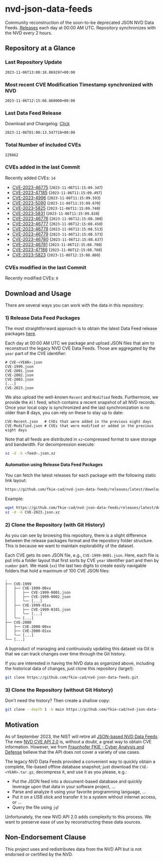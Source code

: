 # nvd-json-data-feeds

Community reconstruction of the soon-to-be deprecated JSON NVD Data Feeds. 
[Releases](https://github.com/fkie-cad/nvd-json-data-feeds/releases/latest) each day at 00:00 AM UTC.
Repository synchronizes with the NVD every 2 hours.

## Repository at a Glance

### Last Repository Update

```plain
2023-11-06T13:00:18.869297+00:00
```

### Most recent CVE Modification Timestamp synchronized with NVD

```plain
2023-11-06T12:15:08.860000+00:00
```

### Last Data Feed Release

Download and Changelog: [Click](https://github.com/fkie-cad/nvd-json-data-feeds/releases/latest)

```plain
2023-11-06T01:00:13.547710+00:00
```

### Total Number of included CVEs

```plain
229862
```

### CVEs added in the last Commit

Recently added CVEs: `14`

* [CVE-2023-46775](CVE-2023/CVE-2023-467xx/CVE-2023-46775.json) (`2023-11-06T11:15:09.347`)
* [CVE-2023-47185](CVE-2023/CVE-2023-471xx/CVE-2023-47185.json) (`2023-11-06T11:15:09.497`)
* [CVE-2023-4996](CVE-2023/CVE-2023-49xx/CVE-2023-4996.json) (`2023-11-06T11:15:09.593`)
* [CVE-2023-5090](CVE-2023/CVE-2023-50xx/CVE-2023-5090.json) (`2023-11-06T11:15:09.670`)
* [CVE-2023-5825](CVE-2023/CVE-2023-58xx/CVE-2023-5825.json) (`2023-11-06T11:15:09.740`)
* [CVE-2023-5831](CVE-2023/CVE-2023-58xx/CVE-2023-5831.json) (`2023-11-06T11:15:09.810`)
* [CVE-2023-46776](CVE-2023/CVE-2023-467xx/CVE-2023-46776.json) (`2023-11-06T12:15:08.380`)
* [CVE-2023-46777](CVE-2023/CVE-2023-467xx/CVE-2023-46777.json) (`2023-11-06T12:15:08.450`)
* [CVE-2023-46778](CVE-2023/CVE-2023-467xx/CVE-2023-46778.json) (`2023-11-06T12:15:08.513`)
* [CVE-2023-46779](CVE-2023/CVE-2023-467xx/CVE-2023-46779.json) (`2023-11-06T12:15:08.573`)
* [CVE-2023-46780](CVE-2023/CVE-2023-467xx/CVE-2023-46780.json) (`2023-11-06T12:15:08.637`)
* [CVE-2023-46781](CVE-2023/CVE-2023-467xx/CVE-2023-46781.json) (`2023-11-06T12:15:08.700`)
* [CVE-2023-47186](CVE-2023/CVE-2023-471xx/CVE-2023-47186.json) (`2023-11-06T12:15:08.760`)
* [CVE-2023-5823](CVE-2023/CVE-2023-58xx/CVE-2023-5823.json) (`2023-11-06T12:15:08.860`)


### CVEs modified in the last Commit

Recently modified CVEs: `0`



## Download and Usage

There are several ways you can work with the data in this repository:

### 1) Release Data Feed Packages

The most straightforward approach is to obtain the latest Data Feed release packages [here](https://github.com/fkie-cad/nvd-json-data-feeds/releases/latest).

Each day at 00:00 AM UTC we package and upload JSON files that aim to reconstruct the legacy NVD CVE Data Feeds.
Those are aggregated by the `year` part of the CVE identifier:

```
# CVE-<YEAR>.json
CVE-1999.json
CVE-2001.json
CVE-2002.json
CVE-2003.json
[...]
CVE-2023.json
```

We also upload the well-known `Recent` and `Modified` feeds.
Furthermore, we provide the `All` feed, which contains a recent snapshot of all NVD records.
Once your local copy is synchronized and the last synchronization is no older than 8 days, you can rely on these to stay up to date:

```plain
CVE-Recent.json   # CVEs that were added in the previous eight days
CVE-Modified.json # CVEs that were modified or added in the previous eight days
```

Note that all feeds are distributed in `xz`-compressed format to save storage and bandwidth.
For decompression execute:

```sh
xz -d -k <feed>.json.xz
```


#### Automation using Release Data Feed Packages

You can fetch the latest releases for each package with the following static link layout:

```sh
https://github.com/fkie-cad/nvd-json-data-feeds/releases/latest/download/CVE-<YEAR>.json.xz
```

Example:

```sh
wget https://github.com/fkie-cad/nvd-json-data-feeds/releases/latest/download/CVE-2023.json.xz
xz -d -k CVE-2023.json.xz
```

### 2) Clone the Repository (with Git History)

As you can see by browsing this repository, there is a slight difference between the release packages format and the repository folder structure.
This is because we want to maintain explorability of the dataset.

Each CVE gets its own JSON file, e.g., `CVE-1999-0001.json`.
Here, each file is put into a folder layout that first sorts by CVE `year` identifier part and then by `number` part.
We mask (`xx`) the last two digits to create easily navigable folders that hold a maximum of 100 CVE JSON files:

```plain
.
├── CVE-1999
│   ├── CVE-1999-00xx
│   │   ├── CVE-1999-0001.json
│   │   ├── CVE-1999-0002.json
│   │   └── [...]
│   ├── CVE-1999-01xx
│   │   ├── CVE-1999-0101.json
│   │   └── [...]
│   └── [...]
├── CVE-2000
│   ├── CVE-2000-00xx
│   ├── CVE-2000-01xx
│   └── [...]
└── [...]
```

A byproduct of managing and continuously updating this dataset via Git is that we can track changes over time through the Git history.

If you are interested in having the NVD data as organized above, including the historical data of changes, just clone this repository (large!):

```sh
git clone https://github.com/fkie-cad/nvd-json-data-feeds.git
```

### 3) Clone the Repository (without Git History)

Don't need the history? Then create a shallow copy:

```sh
git clone --depth 1 -b main https://github.com/fkie-cad/nvd-json-data-feeds.git
```

## Motivation

As of September 2023, the NIST will retire all [JSON-based NVD Data Feeds](https://nvd.nist.gov/vuln/data-feeds#divRetirementBanner-1).
The new [NVD CVE API 2.0](https://nvd.nist.gov/developers/vulnerabilities) is, without a doubt, a great way to obtain CVE information.
However, we from [Fraunhofer FKIE - Cyber Analysis and Defense](https://www.fkie.fraunhofer.de/en/departments/cad.html) believe that the API does not cover a variety of use cases.

The legacy NVD Data Feeds provided a convenient way to quickly obtain a complete, file-based offline database snapshot; just download the `CVE-<YEAR>.tar.gz`, decompress it, and use it as you please, e.g.:

* Put the JSON feed into a document-based database and quickly leverage upon that data in your software project, ...
* Parse and analyze it using your favorite programming language, ...
* Put it on a USB stick and transfer it to a system without internet access, or ...
* Query the file using `jq`!

Unfortunately, the new NVD API 2.0 adds complexity to this process.
We want to preserve ease of use by reconstructing these data sources.

## Non-Endorsement Clause

This project uses and redistributes data from the NVD API but is not endorsed or certified by the NVD.
